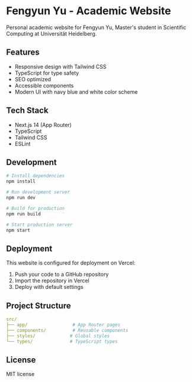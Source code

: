 # Fengyun Yu - Academic Website

Personal academic website for Fengyun Yu, Master's student in Scientific Computing at Universität Heidelberg.

## Features

- Responsive design with Tailwind CSS
- TypeScript for type safety
- SEO optimized
- Accessible components
- Modern UI with navy blue and white color scheme

## Tech Stack

- Next.js 14 (App Router)
- TypeScript
- Tailwind CSS
- ESLint

## Development

```bash
# Install dependencies
npm install

# Run development server
npm run dev

# Build for production
npm run build

# Start production server
npm start
```

## Deployment

This website is configured for deployment on Vercel:

1. Push your code to a GitHub repository
2. Import the repository in Vercel
3. Deploy with default settings

## Project Structure

```yaml
src/
├── app/                 # App Router pages
├── components/          # Reusable components
├── styles/             # Global styles
└── types/              # TypeScript types
```

## License

MIT license